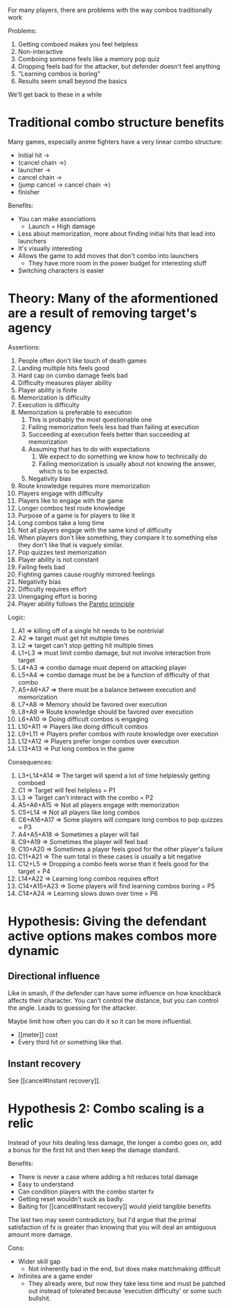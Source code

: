 For many players, there are problems with the way combos traditionally work

Problems:
1. Getting comboed makes you feel helpless
2. Non-interactive
3. Comboing someone feels like a memory pop quiz
4. Dropping feels bad for the attacker, but defender doesn't feel anything
5. "Learning combos is boring"
6. Results seem small beyond the basics

We'll get back to these in a while

# Traditional combo structure benefits
Many games, especially anime fighters have a very linear combo structure:
- Initial hit -> 
- (cancel chain ->) 
- launcher -> 
- cancel chain -> 
- (jump cancel -> cancel chain ->) 
- finisher

Benefits:
- You can make associations
	- Launch = High damage
- Less about memorization, more about finding initial hits that lead into launchers 
- It's visually interesting
- Allows the game to add moves that don't combo into launchers
	- They have more room in the power budget for interesting stuff
- Switching characters is easier

# Theory: Many of the aformentioned are a result of removing target's agency
Assertions:
1. People often don't like touch of death games
2. Landing multiple hits feels good
3. Hard cap on combo damage feels bad
4. Difficulty measures player ability
5. Player ability is finite
6. Memorization is difficulty
7. Execution is difficulty
8. Memorization is preferable to execution
	1. This is probably the most questionable one
	2. Failing memorization feels less bad than failing at execution
	3. Succeeding at execution feels better than succeeding at memorization
	4. Assuming that has to do with expectations
		1. We expect to do something we know how to technically do
		2. Failing memorization is usually about not knowing the answer, which is to be expected.
	5. Negativity bias
9. Route knowledge requires more memorization
10. Players engage with difficulty
11. Players like to engage with the game
12. Longer combos test route knowledge
13. Purpose of a game is for players to like it
14. Long combos take a long time
15. Not all players engage with the same kind of difficulty
16. When players don't like something, they compare it to something else they don't like that is vaguely similar.
17. Pop quizzes test memorization
18. Player ability is not constant
19. Failing feels bad
20. Fighting games cause roughly mirrored feelings
21. Negativity bias
22. Difficulty requires effort
23. Unengaging effort is boring
24. Player ability follows the [Pareto principle](https://en.wikipedia.org/wiki/Pareto_principle)

Logic:
1. A1 => killing off of a single hit needs to be nontrivial
2. A2 => target must get hit multiple times
3. L2 => target can't stop getting hit multiple times
4. L1+L3 =>  must limit combo damage, but not involve interaction from target
5. L4+A3 => combo damage must depend on attacking player
6. L5+A4 => combo damage must be be a function of difficulty of that combo
7. A5+A6+A7 => there must be a balance between execution and memorization
8. L7+A8 => Memory should be favored over execution
9. L8+A9 => Route knowledge should be favored over execution
10. L6+A10 => Doing difficult combos is engaging
11. L10+A11 => Players like doing difficult combos
12. L9+L11 => Players prefer combos with route knowledge over execution
13. L12+A12 => Players prefer longer combos over execution
14. L13+A13 => Put long combos in the game

Consequences:
1. L3+L14+A14 => The target will spend a lot of time helplessly getting comboed
3. C1 => Target will feel helpless = P1
4. L3 => Target can't interact with the combo = P2
6. A5+A6+A15 => Not all players engage with memorization
7. C5+L14 => Not all players like long combos
8. C6+A16+A17 => Some players will compare long combos to pop quizzes = P3
9. A4+A5+A18 => Sometimes a player will fail
10. C9+A19 => Sometimes the player will feel bad
11. C10+A20 => Sometimes a player feels good for the other player's failure
12. C11+A21 => The sum total in these cases is usually a bit negative 
13. C12+L5 => Dropping a combo feels worse than it feels good for the target = P4
14. L14+A22 => Learning long combos requires effort
15. C14+A15+A23 => Some players will find learning combos boring = P5
16. C14+A24 => Learning slows down over time = P6

# Hypothesis: Giving the defendant active options makes combos more dynamic
## Directional influence
Like in smash, if the defender can have some influence on how knockback affects their character. You can't control the distance, but you can control the angle. Leads to guessing for the attacker.

Maybe limit how often you can do it so it can be more influential.
- [[meter]] cost
- Every third hit or something like that.

## Instant recovery
See [[cancel#Instant recovery]].

# Hypothesis 2: Combo scaling is a relic
Instead of your hits dealing less damage, the longer a combo goes on, add a bonus for the first hit and then keep the damage standard. 

Benefits:
- There is never a case where adding a hit reduces total damage
- Easy to understand
- Can condition players with the combo starter fx
- Getting reset wouldn't suck as badly.
- Baiting for [[cancel#Instant recovery]] would yield tangible benefits

The last two may seem contradictory, but I'd argue that the primal satisfaction of fx is greater than knowing that you will deal an ambiguous amount more damage.

Cons:
- Wider skill gap
	- Not inherently bad in the end, but does make matchmaking difficult
- Infinites are a game ender
	- They already were, but now they take less time and must be patched out instead of tolerated because 'execution difficulty' or some such bullshit.


